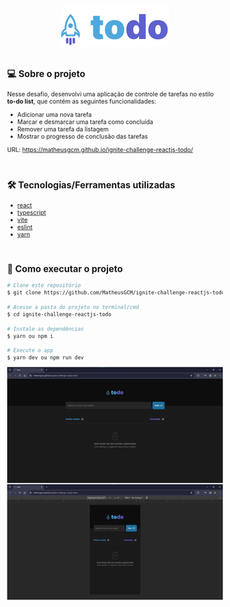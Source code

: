 <div align="center">
  <img alt="logo" src="/src/assets/logo.svg" />
</div>

<br/>

## 💻 Sobre o projeto

Nesse desafio, desenvolvi uma aplicação de controle de tarefas no estilo **to-do list**, que contém as seguintes funcionalidades:

- Adicionar uma nova tarefa
- Marcar e desmarcar uma tarefa como concluída
- Remover uma tarefa da listagem
- Mostrar o progresso de conclusão das tarefas

URL: https://matheusgcm.github.io/ignite-challenge-reactjs-todo/

<br/>

## 🛠 Tecnologias/Ferramentas utilizadas

- [react]
- [typescript]
- [vite]
- [eslint]
- [yarn]

<br/>

## 🚀 Como executar o projeto

```bash
# Clone este repositório
$ git clone https://github.com/MatheusGCM/ignite-challenge-reactjs-todo.git

# Acesse a pasta do projeto no terminal/cmd
$ cd ignite-challenge-reactjs-todo

# Instale as dependências
$ yarn ou npm i

# Execute o app
$ yarn dev ou npm run dev
```

<img alt="web" src="/src/assets/version-web.png" />
<img alt="mobile" src="/src/assets/version-mobile.png" />

[typescript]: https://www.typescriptlang.org/
[yarn]: https://yarnpkg.com/
[eslint]: https://marketplace.visualstudio.com/items?itemName=dbaeumer.vscode-eslint
[react]: https://react.dev/
[vite]: https://vitejs.dev/